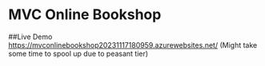 # MVC Online Bookshop

##Live Demo
https://mvconlinebookshop20231117180959.azurewebsites.net/
(Might take some time to spool up due to peasant tier)
